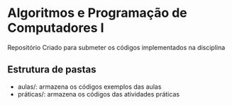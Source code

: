 # Algoritmos e Programação de Computadores I

Repositório Criado para submeter os códigos implementados na disciplina

## Estrutura de pastas

* aulas/: armazena os códigos exemplos das aulas
* práticas/: armazena os códigos das atividades práticas
